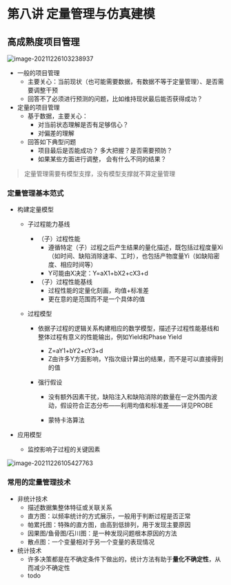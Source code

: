 # 第八讲 定量管理与仿真建模

## 高成熟度项目管理

![image-20211226103238937](https://cyzblog.oss-cn-beijing.aliyuncs.com/macimg/image-20211226103238937.png)

* 一般的项目管理
  * 主要关心：当前现状（也可能需要数据，有数据不等于定量管理）、是否需要调整干预
  * 回答不了必须进行预测的问题，比如维持现状最后能否获得成功？
* 定量的项目管理
  * 基于数据，主要关心：
    * 对当前状态理解是否有足够信心？ 
    * 对偏差的理解
  * 回答如下典型问题
    * 项目最后是否能成功？ 多大把握？是否需要预防？
    * 如果某些方面进行调整， 会有什么不同的结果？

> 定量管理需要有模型支撑，没有模型支撑就不算定量管理

### 定量管理基本范式

* 构建定量模型

  * 子过程能力基线

    * （子）过程性能
      * 遵循特定（子）过程之后产生结果的量化描述，既包括过程度量Xi（如时间、缺陷消除速率、工时），也包括产物度量Yi（如缺陷密度、相应时间等）
      * Y可能由X决定：Y=aX1+bX2+cX3+d
    * （子）过程性能基线
      * 过程性能的定量化刻画，均值+标准差
      * 更在意的是范围而不是一个具体的值

  * 过程模型

    * 依据子过程的逻辑关系构建相应的数学模型，描述子过程性能基线和整体过程有意义的性能输出，例如Yield和Phase Yield

      * Z=aY1+bY2+cY3+d
      * Z由许多Y方面影响，Y指次级计算出的结果，而不是可以直接得到的值

    * 强行假设

      - 没有额外因素干扰，缺陷注入和缺陷消除的数量在一定外围内波动，假设符合正态分布——利用均值和标准差——详见PROBE

      - 蒙特卡洛算法

* 应用模型

  * 监控影响子过程的关键因素

![image-20211226105427763](https://cyzblog.oss-cn-beijing.aliyuncs.com/macimg/image-20211226105427763.png)

### 常用的定量管理技术

* 非统计技术
  * 描述数据集整体特征或关联关系
  * 直方图：以频率统计的方式展示，一般用于判断过程是否正常
  * 帕累托图：特殊的直方图，由高到低排列，用于发现主要原因
  * 因果图/鱼骨图/石川图：是一种发现问题根本原因的方法
  * 散点图：一个变量相对于另一个变量的表现情况
* 统计技术
  * 许多决策都是在不确定条件下做出的，统计方法有助于**量化不确定性**，从而减少不确定性
  * todo

